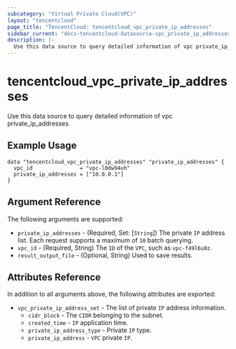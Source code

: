 ```yaml
---
subcategory: "Virtual Private Cloud(VPC)"
layout: "tencentcloud"
page_title: "TencentCloud: tencentcloud_vpc_private_ip_addresses"
sidebar_current: "docs-tencentcloud-datasource-vpc_private_ip_addresses"
description: |-
  Use this data source to query detailed information of vpc private_ip_addresses
---
```


# tencentcloud_vpc_private_ip_addresses

Use this data source to query detailed information of vpc private_ip_addresses

## Example Usage

```hcl
data "tencentcloud_vpc_private_ip_addresses" "private_ip_addresses" {
  vpc_id               = "vpc-l0dw94uh"
  private_ip_addresses = ["10.0.0.1"]
}
```

## Argument Reference

The following arguments are supported:

* `private_ip_addresses` - (Required, Set: [`String`]) The private `IP` address list. Each request supports a maximum of `10` batch querying.
* `vpc_id` - (Required, String) The `ID` of the `VPC`, such as `vpc-f49l6u0z`.
* `result_output_file` - (Optional, String) Used to save results.

## Attributes Reference

In addition to all arguments above, the following attributes are exported:

* `vpc_private_ip_address_set` - The list of private `IP` address information.
  * `cidr_block` - The `CIDR` belonging to the subnet.
  * `created_time` - `IP` application time.
  * `private_ip_address_type` - Private `IP` type.
  * `private_ip_address` - `VPC` private `IP`.


